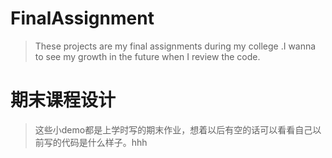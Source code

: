 # FinalAssignment
> These projects are my final assignments during my college .I wanna to see my growth in the future when I review the code.

# 期末课程设计

> 这些小demo都是上学时写的期末作业，想着以后有空的话可以看看自己以前写的代码是什么样子。hhh
